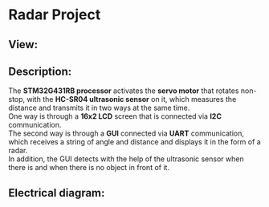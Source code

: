 # Radar Project

## View:

## Description:
The **STM32G431RB processor** activates the **servo motor** that rotates non-stop, with the **HC-SR04 ultrasonic sensor** on it, which measures the distance and transmits it in two ways at the same time. <br>
One way is through a **16x2 LCD** screen that is connected via **I2C** communication. <br>
The second way is through a **GUI** connected via **UART** communication, which receives a string of angle and distance and displays it in the form of a radar. <br>
In addition, the GUI detects with the help of the ultrasonic sensor when there is and when there is no object in front of it. <br>

## Electrical diagram:
